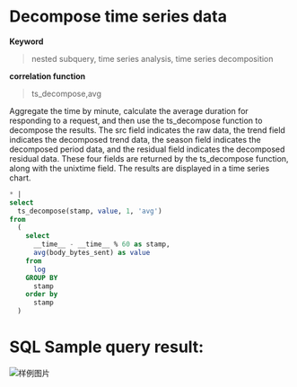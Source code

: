 # Decompose time series data

**Keyword**

> nested subquery, time series analysis, time series decomposition

**correlation function**

> ts_decompose,avg

Aggregate the time by minute, calculate the average duration for responding to a request, and then use the ts_decompose function to decompose the results. The src field indicates the raw data, the trend field indicates the decomposed trend data, the season field indicates the decomposed period data, and the residual field indicates the decomposed residual data. These four fields are returned by the ts_decompose function, along with the unixtime field.
The results are displayed in a time series chart.

```SQL
* |
select
  ts_decompose(stamp, value, 1, 'avg')
from
  (
    select
      __time__ - __time__ % 60 as stamp,
      avg(body_bytes_sent) as value
    from
      log
    GROUP BY
      stamp
    order by
      stamp
  )
```

# SQL Sample query result:

![样例图片](<http://slsconsole.oss-cn-hangzhou.aliyuncs.com/sql_sample/%E5%BA%8F%E5%88%97%E5%88%86%E8%A7%A31554968137210%20(1).png>)
